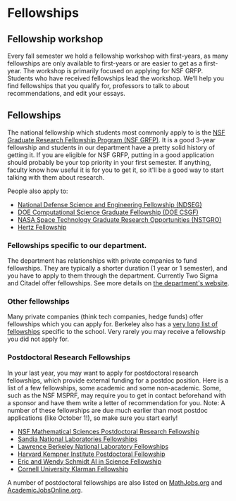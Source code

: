 # Fellowships

## Fellowship workshop

Every fall semester we hold a fellowship workshop with first-years, as many fellowships are only available to first-years or are easier to get as a first-year. The workshop is primarily focused on applying for NSF GRFP. Students who have received fellowships lead the workshop. We’ll help you find fellowships that you qualify for, professors to talk to about recommendations, and edit your essays.

## Fellowships

The national fellowship which students most commonly apply to is the [NSF Graduate Research Fellowship Program (NSF GRFP)](https://www.nsfgrfp.org). It is a good 3-year fellowship and students in our department have a pretty solid history of getting it. If you are eligible for NSF GRFP, putting in a good application should probably be your top priority in your first semester. If anything, faculty know how useful it is for you to get it, so it'll be a good way to start talking with them about research.

People also apply to:

- [National Defense Science and Engineering Fellowship (NDSEG)](https://ndseg.sysplus.com/)
- [DOE Computational Science Graduate Fellowship (DOE CSGF)](https://www.krellinst.org/csgf/)
- [NASA Space Technology Graduate Research Opportunities (NSTGRO)](https://www.nasa.gov/nasa-space-technology-graduate-research-opportunities-nstgro/)
- [Hertz Fellowship](https://www.hertzfoundation.org/the-fellowship/)

### Fellowships specific to our department.

The department has relationships with private companies to fund fellowships. They are typically a shorter duration (1 year or 1 semester), and you have to apply to them through the department. Currently Two Sigma and Citadel offer fellowships. See more details on [the department's website](https://statistics.berkeley.edu/research/industry).

### Other fellowships

Many private companies (think tech companies, hedge funds) offer fellowships which you can apply for. Berkeley also has a [very long list of fellowships](https://grad.berkeley.edu/financial/options-for-financial-support/fellowships/) specific to the school. Very rarely you may receive a fellowship you did not apply for.

### Postdoctoral Research Fellowships

In your last year, you may want to apply for postdoctoral research fellowships, which provide external funding for a postdoc position. Here is a list of a few fellowships, some academic and some non-academic. Some, such as the NSF MSPRF, may require you to get in contact beforehand with a sponsor and have them write a letter of recommendation for you. Note: A number of these fellowships are due much earlier than most postdoc applications (like October 1!), so make sure you start early!

- [NSF Mathematical Sciences Postdoctoral Research Fellowship](https://www.nsf.gov/funding/opportunities/msprf-mathematical-sciences-postdoctoral-research-fellowships)
- [Sandia National Laboratories Fellowships](https://www.sandia.gov/careers/career-possibilities-clone-2/students-and-postdocs/fellowships)
- [Lawrence Berkeley National Laboratory Fellowships](https://jobs.lbl.gov/jobs/2026-luis-w-alvarez-and-grace-m-hopper-postdoctoral-fellowships-7194)
- [Harvard Kempner Institute Postdoctoral Fellowship](https://kempnerinstitute.harvard.edu/kempner-institute-research-fellowship/)
- [Eric and Wendy Schmidt AI in Science Fellowship](https://aiscience.uchicago.edu/)
- [Cornell University Klarman Fellowship](https://as.cornell.edu/research/klarman-fellowships)

A number of postdoctoral fellowships are also listed on [MathJobs.org](MathJobs.org) and [AcademicJobsOnline.org](AcademicJobsOnline.org).
